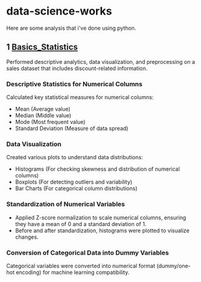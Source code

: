 # data-science-works
Here are some analysis that i've done using python.

## 1 [Basics_Statistics](Basic_Statistics-1.ipynb) 
Performed descriptive analytics, data visualization, and preprocessing on a sales dataset that includes discount-related information.

  ### Descriptive Statistics for Numerical Columns
  Calculated key statistical measures for numerical columns:

  - Mean (Average value)
  - Median (Middle value)
  - Mode (Most frequent value)
  - Standard Deviation (Measure of data spread)

  ### Data Visualization
  Created various plots to understand data distributions:

  - Histograms (For checking skewness and distribution of numerical columns)
  - Boxplots (For detecting outliers and variability)
  - Bar Charts (For categorical column distributions)

  ### Standardization of Numerical Variables

  - Applied Z-score normalization to scale numerical columns, ensuring they have a mean of 0 and a standard deviation of 1.
  - Before and after standardization, histograms were plotted to visualize changes.

  ### Conversion of Categorical Data into Dummy Variables
  Categorical variables were converted into numerical format (dummy/one-hot encoding) for machine learning compatibility.


